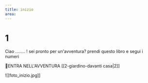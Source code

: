 ```yaml
---
title: inizio
area: 
---
```

# 1
Ciao ........ !
sei pronto per un'avventura?
prendi questo libro e segui i numeri

👣ENTRA NELL'AVVENTURA [[2-giardino-davanti casa|2]]

![[foto_inizio.jpg]]